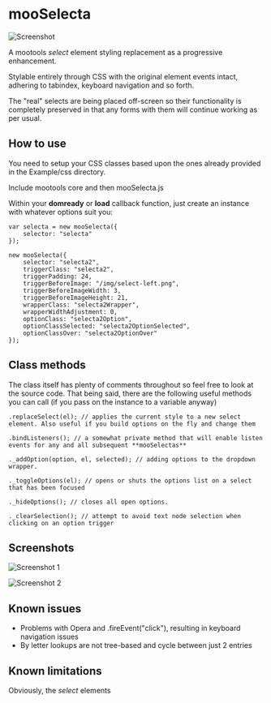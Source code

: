 mooSelecta
===========

![Screenshot](http://fragged.org/mooSelecta/mooSelecta.gif)

A mootools *select* element styling replacement as a progressive enhancement.

Stylable entirely through CSS with the original element events intact, adhering to tabindex, keyboard navigation and so forth.

The "real" selects are being placed off-screen so their functionality is completely preserved in that any
forms with them will continue working as per usual.


How to use
----------

You need to setup your CSS classes based upon the ones already provided in the Example/css directory.

Include mootools core and then mooSelecta.js

Within your **domready** or **load** callback function, just create an instance with whatever options suit you:

    var selecta = new mooSelecta({
        selector: "selecta"
    });

    new mooSelecta({
        selector: "selecta2",
        triggerClass: "selecta2",
        triggerPadding: 24,
        triggerBeforeImage: "/img/select-left.png",
        triggerBeforeImageWidth: 3,
        triggerBeforeImageHeight: 21,
        wrapperClass: "selecta2Wrapper",
        wrapperWidthAdjustment: 0,
        optionClass: "selecta2Option",
        optionClassSelected: "selecta2OptionSelected",
        optionClassOver: "selecta2OptionOver"
    });

Class methods
-------------
The class itself has plenty of comments throughout so feel free to look at the source code. That being said,
there are the following useful methods you can call (if you pass on the instance to a variable anyway)

    .replaceSelect(el); // applies the current style to a new select element. Also useful if you build options on the fly and change them

    .bindListeners(); // a somewhat private method that will enable listen events for any and all subsequent **mooSelectas**

    ._addOption(option, el, selected); // adding options to the dropdown wrapper.

    ._toggleOptions(el); // opens or shuts the options list on a select that has been focused

    ._hideOptions(); // closes all open options.

    ._clearSelection(); // attempt to avoid text node selection when clicking on an option trigger

Screenshots
-----------

![Screenshot 1](http://fragged.org/mooSelecta/Example/images/mooSelecta-large1.gif)

![Screenshot 2](http://fragged.org/mooSelecta/Example/images/mooSelecta-large2.gif)

Known issues
------------

- Problems with Opera and .fireEvent("click"), resulting in keyboard navigation issues
- By letter lookups are not tree-based and cycle between just 2 entries

Known limitations
-----------------

Obviously, the *select* elements